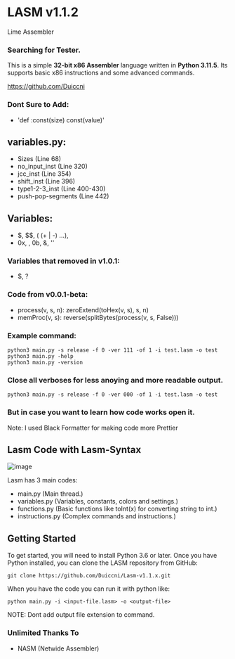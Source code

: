# LASM v1.1.2
Lime Assembler
### Searching for Tester.
This is a simple **32-bit x86 Assembler** language written in **Python 3.11.5**.
Its supports basic x86 instructions and some advanced commands.

https://github.com/Duiccni

### Dont Sure to Add:
* 'def :const(size) const(value)'

## variables.py:
* Sizes				(Line 68)
* no_input_inst		(Line 320)
* jcc_inst			(Line 354)
* shift_inst		(Line 396)
* type1-2-3_inst	(Line 400-430)
* push-pop-segments	(Line 442)

## Variables:
* $, $$, (<n1> (+ | -) <n2>...),
* 0x<hex>, <decimal>, 0b<bin>, &<name>, '<char>'
### Variables that removed in v1.0.1:
* $<const>, ?
### Code from v0.0.1-beta:
* process(v, s, n): zeroExtend(toHex(v, s), s, n)
* memProc(v, s): reverse(splitBytes(process(v, s, False)))

### Example command:
```
python3 main.py -s release -f 0 -ver 111 -of 1 -i test.lasm -o test
python3 main.py -help
python3 main.py -version
```

### Close all verboses for less anoying and more readable output.
```
python3 main.py -s release -f 0 -ver 000 -of 1 -i test.lasm -o test
```
### But in case you want to learn how code works open it.

Note: I used Black Formatter for making code more Prettier

## Lasm Code with Lasm-Syntax
![image](https://github.com/Duiccni/Lasm-v1.0.x/assets/143947543/c7ce0ec4-0121-4536-ac5f-bc290bb6cffb)

Lasm has 3 main codes:

* main.py (Main thread.)
* variables.py (Variables, constants, colors and settings.)
* functions.py (Basic functions like toInt(x) for converting string to int.)
* instructions.py (Complex commands and instructions.)

## Getting Started

To get started, you will need to install Python 3.6 or later.
Once you have Python installed, you can clone the LASM repository from GitHub:

```
git clone https://github.com/Duiccni/Lasm-v1.1.x.git
```

When you have the code you can run it with python like:

```
python main.py -i <input-file.lasm> -o <output-file>
```

NOTE: Dont add output file extension to command.

### Unlimited Thanks To

* NASM (Netwide Assembler)
